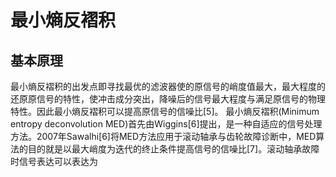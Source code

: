 #  最小熵反褶积
## 基本原理
最小熵反褶积的出发点即寻找最优的滤波器使的原信号的峭度值最大，最大程度的还原原信号的特性，使冲击成分突出，降噪后的信号最大程度与满足原信号的物理特性。因此最小熵反褶积可以提高原信号的信噪比[5]。
最小熵反褶积(Minimum entropy deconvolution MED)首先由Wiggins[6]提出，是一种自适应的信号处理方法。2007年Sawalhi[6]将MED方法应用于滚动轴承与齿轮故障诊断中，MED算法的目的就是以最大峭度为迭代的终止条件提高信号的信噪比[7]。滚动轴承故障时信号表达可以表达为


